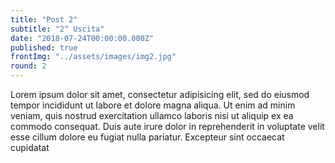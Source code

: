 ```yaml
---
title: "Post 2"
subtitle: "2^ Uscita"
date: "2018-07-24T00:00:00.000Z"
published: true
frontImg: "../assets/images/img2.jpg"
round: 2
---
```


Lorem ipsum dolor sit amet, consectetur adipisicing elit, sed do eiusmod tempor incididunt ut labore et dolore magna aliqua. Ut enim ad minim veniam, quis nostrud exercitation ullamco laboris nisi ut aliquip ex ea commodo consequat. Duis aute irure dolor in reprehenderit in voluptate velit esse cillum dolore eu fugiat nulla pariatur. Excepteur sint occaecat cupidatat
